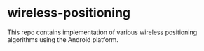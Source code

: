 wireless-positioning
====================

This repo contains implementation of various wireless positioning algorithms using the Android platform.
